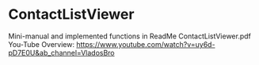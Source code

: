 # ContactListViewer

Mini-manual and implemented functions in ReadMe ContactListViewer.pdf
You-Tube Overview: https://www.youtube.com/watch?v=uy6d-pD7E0U&ab_channel=VladosBro
